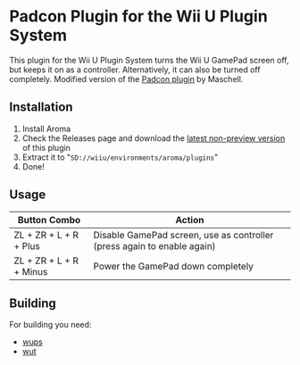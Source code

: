 # Padcon Plugin for the Wii U Plugin System

This plugin for the Wii U Plugin System turns the Wii U GamePad screen off, but keeps it on as a controller. Alternatively, it can also be turned off completely. Modified version of the [Padcon plugin](https://github.com/Maschell/WUPSPluginPlayground/tree/master/padcon) by Maschell.

## Installation

1. Install Aroma
2. Check the Releases page and download the [latest non-preview version](https://github.com/WiiDatabase/Padcon-Plugin-Mod/releases/latest) of this plugin
3. Extract it to "`SD://wiiu/environments/aroma/plugins`"
4. Done!

## Usage

| Button Combo            | Action                                                                  |
| ----------------------- | ----------------------------------------------------------------------- |
| ZL + ZR + L + R + Plus  | Disable GamePad screen, use as controller (press again to enable again) |
| ZL + ZR + L + R + Minus | Power the GamePad down completely                                       |

## Building

For building you need:

- [wups](https://github.com/wiiu-env/WiiUPluginSystem)
- [wut](https://github.com/devkitPro/wut)
